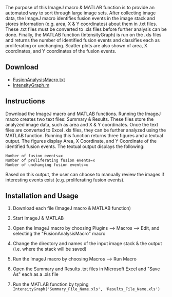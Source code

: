 The purpose of this ImageJ macro & MATLAB function is to provide an automated
way to sort through large image sets. After collecting image data, the ImageJ
macro identifies fusion events in the image stack and stores information (e.g.
area, X & Y coordinates) about them in .txt files. These .txt files must be
converted to .xls files before further analysis can be done. Finally, the
MATLAB function (IntensityGraph) is run on the .xls files and returns the
number of identified fusion events and classifies each as proliferating or
unchanging. Scatter plots are also shown of area, X coordinates, and Y
coordinates of the fusion events.

## Download

* [FusionAnalysisMacro.txt](https://raw.github.com/uw-loci/fusion-events/master/FusionAnalysisMacro.txt)
* [IntensityGraph.m](https://raw.github.com/uw-loci/fusion-events/master/IntensityGraph.m)

## Instructions

Download the ImageJ macro and MATLAB functions. Running the ImageJ macro
creates two text files: Summary & Results. These files store the analyzed image
data, such as area and X & Y coordinates. Once the text files are converted to
Excel .xls files, they can be further analyzed using the MATLAB function.
Running this function returns three figures and a textual output. The figures
display Area, X Coordinate, and Y Coordinate of the identified fusion events.
The textual output displays the following:

```
Number of fusion events=x
Number of proliferating fusion events=x
Number of unchanging fusion events=x
```

Based on this output, the user can choose to manually review the images if
interesting events exist (e.g. proliferating fusion events).

## Installation and Usage

1. Download each file (ImageJ macro & MATLAB function)

2. Start ImageJ & MATLAB

3. Open the ImageJ macro by choosing Plugins --> Macros --> Edit, and selecting the "FusionAnalysisMacro" macro

4. Change the directory and names of the input image stack & the output (i.e. where the stack will be saved)

5. Run the ImageJ macro by choosing Macros --> Run Macro

6. Open the Summary and Results .txt files in Microsoft Excel and "Save As" each as a .xls file

7. Run the MATLAB function by typing `IntensityGraph('Summary_File_Name.xls', 'Results_File_Name.xls')`
